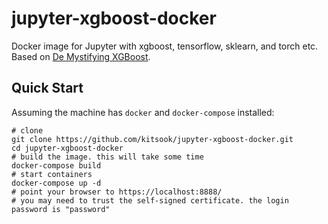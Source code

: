 # jupyter-xgboost-docker
Docker image for Jupyter with xgboost, tensorflow, sklearn, and torch etc. Based on [De Mystifying XGBoost](https://github.com/run2/demystify-xgboost).

## Quick Start
Assuming the machine has `docker` and `docker-compose` installed:
```
# clone
git clone https://github.com/kitsook/jupyter-xgboost-docker.git
cd jupyter-xgboost-docker
# build the image. this will take some time
docker-compose build
# start containers
docker-compose up -d
# point your browser to https://localhost:8888/
# you may need to trust the self-signed certificate. the login password is "password"
```
